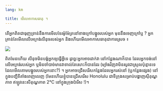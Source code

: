 ```yaml
---
lang: km

title: មើល​អាកាស​ធាតុ​ ។
---
```


តើ​អ្នក​ពិត​ជា​ធុញ​ទ្រាន់​នឹង​​ការមើល​​ទែរ​ម៉ូម៉ែត្រ​​នៅ​​ខាង​ក្រៅ​បង្អួច​របស់​អ្នក​ មុននឹង​ចេញ​ក្រៅ​ឬ ? 
អ្នក​គ្រាន់​តែ​មើល​​លើ​អេក្រង់​លីនុច​របស់​អ្នក​ និង​ហើយ​មើល​​​អាកាស​ធាតុ​​​ជា​ការ​ស្រេច​ ៖

<img src="Images/weather.png" />

ពិត​មែន​ហើយ​ លីនុច​មិន​បង្ខំ​អ្នក​ឲ្យ​ធ្វើ​អ្វី​ទេ​ ដូច្នេះ​អ្នក​អាច​ដាក់​វា​ 
នៅ​កន្លែង​ណា​ក៏​បាន ដែល​អ្នក​ចង់​​​នៅ​លើ​​​អេក្រង់​របស់​អ្នក​ ឬ​មិន​ចាំ​បាច់​មាន​វា​ទាល់​តែ​សោះ​ក៏​បាន​ដែរ​ (ម្យ៉ាង​វិញ​ 
វា​មិន​សូវ​ជា​ស្រួល​ប៉ុន្មាន​ទេ​​ដែល​មើល​​តាម​បង្អួច​របស់អ្នក​​នោះ​?) ។ អ្នក​អាច​ 
ជ្រើស​រើស​​​កន្លែង​ដែល​អ្នក​រស់​នៅ​ (ឬ​កន្លែង​ផ្សេង​) នៅ​ក្នុង​បញ្ជី​​ទីតាំង​​ពេញលេញ​​​ 
(មែន​ហើយ​ ខ្ញុំ​បាន​​ជ្រើស​​រើស Honolulu ជា​​ទី​ក្រុង​សម្រាប់​បង្ហាញ​ស៊ីតុណ្ហភាព ឥឡូវ​នេះ​​សីតុណ្ហភាព 2°C នៅ​ក្នុង​ក្រុង​ប៉ារីស​ !)។




